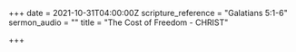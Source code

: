 +++
date = 2021-10-31T04:00:00Z
scripture_reference = "Galatians 5:1-6"
sermon_audio = ""
title = "The Cost of Freedom - CHRIST"

+++
